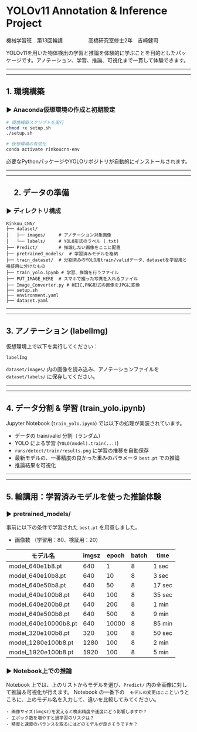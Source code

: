 # YOLOv11 Annotation & Inference Project

機械学習班　第13回輪講　　　　　高橋研究室修士2年　吉崎健司

YOLOv11を用いた物体検出の学習と推論を体験的に学ぶことを目的としたパッケージです。アノテーション、学習、推論、可視化まで一貫して体験できます。

---------------------------------------------------------------------------------
---------------------------------------------------------------------------------

##  1. 環境構築

### ▶ Anaconda仮想環境の作成と初期設定

```bash
# 環境構築スクリプトを実行
chmod +x setup.sh
./setup.sh

# 仮想環境の有効化
conda activate rinkoucnn-env
```

必要なPythonパッケージやYOLOリポジトリが自動的にインストールされます。

---------------------------------------------------------------------------------
---------------------------------------------------------------------------------

## 　2. データの準備

### ▶ ディレクトリ構成

```
Rinkou_CNN/
├── dataset/
│   ├── images/     # アノテーション対象画像
│   └── labels/     # YOLO形式のラベル (.txt)
├── Predict/        # 推論したい画像をここに配置
├── pretrained_models/  # 学習済みモデルを格納
├── train_dataset/  # 分割済みのYOLO用train/validデータ、datasetを学習用と検証用に分けたもの
├── train_yolo.ipynb # 学習、推論を行うファイル
├── PUT_IMAGE_HERE  # スマホで撮った写真を入れるファイル
├── Image_Converter.py # HEIC,PNG形式の画像をJPGに変換
├── setup.sh
├── environment.yaml
├── dataset.yaml
```

---------------------------------------------------------------------------------
---------------------------------------------------------------------------------

##  3. アノテーション (labelImg)

仮想環境上で以下を実行してください：

```bash
labelImg
```

`dataset/images/` 内の画像を読み込み、アノテーションファイルを `dataset/labels/` に保存してください。

---------------------------------------------------------------------------------
---------------------------------------------------------------------------------

##  4. データ分割 & 学習 (train_yolo.ipynb)

Jupyter Notebook (`train_yolo.ipynb`) では以下の処理が実装されています。

- データの train/valid 分割（ランダム）
- YOLO による学習 (`YOLO(model).train(...)`)
- `runs/detect/train/results.png` に学習の推移を自動保存
- 最新モデルの、一番精度の良かった重みのパラメータ `best.pt` での推論
- 推論結果を可視化

---------------------------------------------------------------------------------
---------------------------------------------------------------------------------

##  5. 輪講用：学習済みモデルを使った推論体験

### ▶ pretrained_models/
事前に以下の条件で学習された `best.pt` を用意しました。

- 画像数 （学習用：80、検証用：20）

| モデル名             | imgsz | epoch | batch | time |
|---------------------|--------|--------|--------|--------|
| model_640e1b8.pt    | 640    | 1      | 8      |  1 sec  |
| model_640e10b8.pt   | 640    | 10     | 8      |  3 sec  |
| model_640e50b8.pt   | 640    | 50     | 8      |  17 sec |
| model_640e100b8.pt  | 640    | 100    | 8      |  35 sec |
| model_640e200b8.pt  | 640    | 200    | 8      |  1 min  |
| model_640e500b8.pt  | 640    | 500    | 8      |  9 min  |
| model_640e10000b8.pt| 640    | 10000  | 8      |  85 min |
| model_320e100b8.pt  | 320    | 100    | 8      |  50 sec |
| model_1280e100b8.pt | 1280   | 100    | 8      |  2 min  |
| model_1920e100b8.pt | 1920   | 100    | 8      |  5 min  |

### ▶ Notebook上での推論

Notebook 上では、上のリストからモデルを選び、`Predict/` 内の全画像に対して推論＆可視化が行えます。
Notebook の一番下の　`モデルの変更はここ`というところに、上のモデル名を入力して、違いを比較してみてください。

	- 画像サイズ(imgsz)を変えると検出精度や速度にどう影響しますか？
	- エポック数を増やすと過学習のリスクは？
	- 精度と速度のバランスを取るにはどのモデルが良さそうですか？



